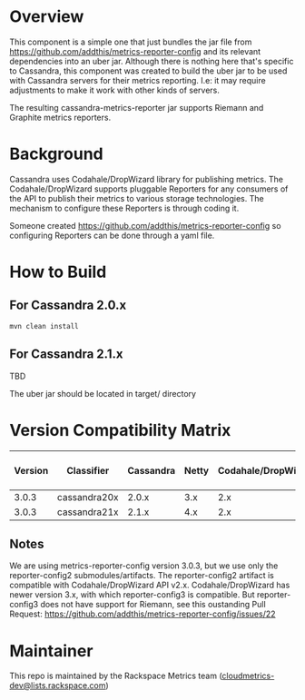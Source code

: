 # Overview

This component is a simple one that just bundles the jar file from https://github.com/addthis/metrics-reporter-config and
its relevant dependencies into an uber jar. Although there is nothing here that's specific to Cassandra, this component 
was created to build the uber jar to be used with Cassandra servers for their metrics reporting. I.e: it may require
adjustments to make it work with other kinds of servers.

The resulting cassandra-metrics-reporter jar supports Riemann and Graphite metrics reporters.

# Background

Cassandra uses Codahale/DropWizard library for publishing metrics. The Codahale/DropWizard supports pluggable Reporters
for any consumers of the API to publish their metrics to various storage technologies. The mechanism to configure these
Reporters is through coding it. 

Someone created https://github.com/addthis/metrics-reporter-config so configuring Reporters can be done through
a yaml file. 

# How to Build

## For Cassandra 2.0.x
```
mvn clean install
```

## For Cassandra 2.1.x
TBD

The uber jar should be located in target/ directory

# Version Compatibility Matrix

| Version | Classifier   | Cassandra | Netty | Codahale/DropWizard | metrics-reporter-config | Riemann |
|---------|--------------|-----------|-------|---------------------|-------------------------|---------|
| 3.0.3   | cassandra20x | 2.0.x     | 3.x   | 2.x                 | 3.0.3                   | 0.2.8   |
| 3.0.3   | cassandra21x | 2.1.x     | 4.x   | 2.x                 | 3.0.3                   | 0.2.8   |

## Notes

We are using metrics-reporter-config version 3.0.3, but we use only the reporter-config2 submodules/artifacts.
The reporter-config2 artifact is compatible with Codahale/DropWizard API v2.x. Codahale/DropWizard has
newer version 3.x, with which reporter-config3 is compatible. But reporter-config3 does not have support
for Riemann, see this oustanding Pull Request:
https://github.com/addthis/metrics-reporter-config/issues/22

# Maintainer
This repo is maintained by the Rackspace Metrics team (cloudmetrics-dev@lists.rackspace.com)
